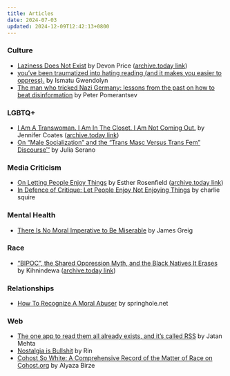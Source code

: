 ```yaml
---
title: Articles
date: 2024-07-03
updated: 2024-12-09T12:42:13+0800
---
```


### Culture
* [Laziness Does Not Exist](https://medium.com/7fe325749a24/laziness-does-not-exist-3af27e312d01) by Devon Price ([archive.today link](https://archive.is/20241203051434/https://humanparts.medium.com/laziness-does-not-exist-3af27e312d01))
* [you’ve been traumatized into hating reading (and it makes you easier to oppress).](https://ismatu.substack.com/p/youve-been-traumatized-into-hating) by Ismatu Gwendolyn
* [The man who tricked Nazi Germany: lessons from the past on how to beat disinformation](https://www.theguardian.com/books/2024/mar/02/the-man-who-tricked-nazi-germany-lessons-from-the-past-on-how-to-beat-disinformation) by Peter Pomerantsev

### LGBTQ+
* [I Am A Transwoman. I Am In The Closet. I Am Not Coming Out.](https://medium.com/@jencoates/i-am-a-transwoman-i-am-in-the-closet-i-am-not-coming-out-4c2dd1907e42) by Jennifer Coates ([archive.today link](https://archive.is/20230930141839/https://medium.com/@jencoates/i-am-a-transwoman-i-am-in-the-closet-i-am-not-coming-out-4c2dd1907e42))
* [On “Male Socialization” and the “Trans Masc Versus Trans Fem” Discourse™](https://juliaserano.substack.com/p/on-male-socialization-and-the-trans) by Julia Serano

 ### Media Criticism
* [On Letting People Enjoy Things](https://medium.com/@EstherRosenfield/let-people-enjoy-things-12021d00285a) by Esther Rosenfield ([archive.today link](https://archive.is/20230617085510/https://medium.com/@EstherRosenfield/let-people-enjoy-things-12021d00285a))
* [In Defence of Critique: Let People Enjoy Not Enjoying Things](https://www.evilfemale.blog/p/in-defence-of-critique-let-people) by charlie squire

### Mental Health
* [There Is No Moral Imperative to Be Miserable](https://mentalhellth.xyz/p/there-is-no-moral-imperative-to-be) by James Greig

### Race
* [“BIPOC”, the Shared Oppression Myth, and the Black Natives It Erases](https://medium.com/@kihnindewa/bipoc-the-shared-oppression-myth-and-the-black-natives-it-erases-dd0cdcd93230) by Kihnindewa
 ([archive.today link](https://archive.is/20230625143617/https://medium.com/@kihnindewa/bipoc-the-shared-oppression-myth-and-the-black-natives-it-erases-dd0cdcd93230))

### Relationships
* [How To Recognize A Moral Abuser](https://www.springhole.net/other/how-to-recognize-a-moral-abuser.htm) by springhole.net

### Web
* [The one app to read them all already exists, and it’s called RSS](https://journal.jatan.space/why-use-rss/) by Jatan Mehta
* [Nostalgia is Bullshit](https://wings.nu/nostalgia/) by Rin
* [Cohost So White: A Comprehensive Record of the Matter of Race on Cohost.org](https://alyaza.neocities.org/essays/Cohost/cohostsowhite) by Alyaza Birze